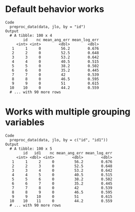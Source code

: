 # Default behavior works

    Code
      preproc_data(data, jlo, by = "id")
    Output
      # A tibble: 100 x 4
            id    nc mean_ang_err mean_log_err
         <int> <int>        <dbl>        <dbl>
       1     1     0         56.2        0.676
       2     2     0         52.5        0.648
       3     3     0         53.2        0.642
       4     4     0         40.5        0.515
       5     5     0         38.2        0.502
       6     6     0         35.2        0.445
       7     7     0         42          0.539
       8     8     0         46.5        0.595
       9     9     0         51          0.615
      10    10     0         44.2        0.559
      # ... with 90 more rows

# Works with multiple grouping variables

    Code
      preproc_data(data, jlo, by = c("id", "id1"))
    Output
      # A tibble: 100 x 5
            id   id1    nc mean_ang_err mean_log_err
         <int> <dbl> <int>        <dbl>        <dbl>
       1     1     2     0         56.2        0.676
       2     2     3     0         52.5        0.648
       3     3     4     0         53.2        0.642
       4     4     5     0         40.5        0.515
       5     5     6     0         38.2        0.502
       6     6     7     0         35.2        0.445
       7     7     8     0         42          0.539
       8     8     9     0         46.5        0.595
       9     9    10     0         51          0.615
      10    10    11     0         44.2        0.559
      # ... with 90 more rows


